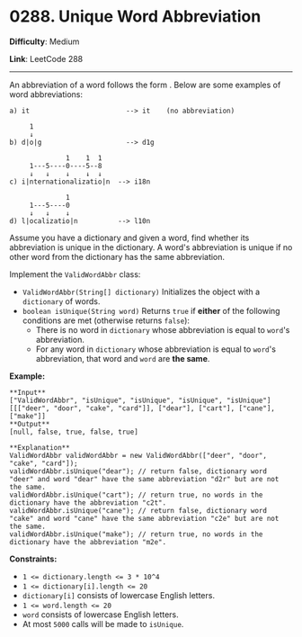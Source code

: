 # 0288. Unique Word Abbreviation

**Difficulty**: Medium

**Link**: LeetCode 288

---

An abbreviation of a word follows the form <first letter><number><last letter>. Below are some examples of word abbreviations:

    a) it                        --> it    (no abbreviation)

         1
         ↓
    b) d|o|g                     --> d1g

                  1    1  1
         1---5----0----5--8
         ↓   ↓    ↓    ↓  ↓    
    c) i|nternationalizatio|n  --> i18n

                  1
         1---5----0
         ↓   ↓    ↓
    d) l|ocalizatio|n          --> l10n

Assume you have a dictionary and given a word, find whether its abbreviation is unique in the dictionary. A word's abbreviation is unique if no other word from the dictionary has the same abbreviation.

Implement the `ValidWordAbbr` class:

* `ValidWordAbbr(String[] dictionary)` Initializes the object with a `dictionary` of words.
* `boolean isUnique(String word)` Returns `true` if **either** of the following conditions are met (otherwise returns `false`):
    * There is no word in `dictionary` whose abbreviation is equal to `word`'s abbreviation.
    * For any word in `dictionary` whose abbreviation is equal to `word`'s abbreviation, that word and `word` are **the same**.

**Example:**

    **Input**
    ["ValidWordAbbr", "isUnique", "isUnique", "isUnique", "isUnique"]
    [[["deer", "door", "cake", "card"]], ["dear"], ["cart"], ["cane"], ["make"]]
    **Output**
    [null, false, true, false, true]

    **Explanation**
    ValidWordAbbr validWordAbbr = new ValidWordAbbr(["deer", "door", "cake", "card"]);
    validWordAbbr.isUnique("dear"); // return false, dictionary word "deer" and word "dear" have the same abbreviation "d2r" but are not the same.
    validWordAbbr.isUnique("cart"); // return true, no words in the dictionary have the abbreviation "c2t".
    validWordAbbr.isUnique("cane"); // return false, dictionary word "cake" and word "cane" have the same abbreviation "c2e" but are not the same.
    validWordAbbr.isUnique("make"); // return true, no words in the dictionary have the abbreviation "m2e".

**Constraints:**

* `1 <= dictionary.length <= 3 * 10^4`
* `1 <= dictionary[i].length <= 20`
* `dictionary[i]` consists of lowercase English letters.
* `1 <= word.length <= 20`
* `word` consists of lowercase English letters.
* At most `5000` calls will be made to `isUnique`.
